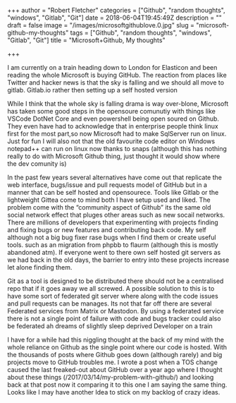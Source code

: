 +++
author = "Robert Fletcher"
categories = ["Github", "random thoughts", "windows", "Gitlab", "Git"]
date = 2018-06-04T19:45:49Z
description = ""
draft = false
image = "/images/microsoftgithublove.0.jpg"
slug = "microsoft-github-my-thoughts"
tags = ["Github", "random thoughts", "windows", "Gitlab", "Git"]
title = "Microsoft+Github, My thoughts"

+++


I am currently on a train heading down to London for Elasticon and been reading the whole Microsoft is buying GitHub. The reaction from places like Twitter and hacker news is that the sky is falling and we should all move to gitlab. Gitlab.io rather then setting up a self hosted version 

While I think that the whole sky is falling drama is way over-blone, Microsoft has taken some good steps in the opensoure comunutiy with things like VSCode DotNet Core and even powershell being open soured on Github. 
They even have had to acknowledge that in enterprise people think linux first for the most part,so now Microsoft had to make SqlServer run on linux. Just for fun I will also not that the old favourite code editor on Windows notepad++ can run on linux now thanks to snaps (although this has nothing really to do with Microsoft Github thing, just thought it would show where the dev comunity is)

In the past few years several alternatives have come out that replicate the web interface, bugs/issue and pull requests model of GitHub but in a manner that can be self hosted and opensourece. Tools like Gitlab or the lightweight Gittea come to mind both I have setup used and liked. The problem come with the “community aspect of Github” its the same old social network effect that pluges other areas such as new socail networks. There are millions of developers that experimenting with projects finding and fixing bugs or new features and contributing back code. My self although not a big bug fixer rase bugs when I find them or create useful tools. such as an migration from phpbb to flaurm (although this is mostly abandoned atm). If everyone went to there own self hosted git servers as we had back in the old days, the barrier to entry into these projects increase let alone finding them. 

Git as a tool is designed to be distributed there should not be a centralised repo that if it goes away we all screwed. A possible solution to this is to have some sort of federated git server where along with the code issues and pull requests can be manages. Its not that far off there are several Federated services from Matrix or Mastodon. By using a federated service there is not a single point of failure with code and bugs tracker could also be federated ah dreams of slightly sleep deprived Developer on a train

I have for a while had this niggling thought at the back of my mind with the whole reliance on Github as the single point where our code is hosted. With the thousands of posts where Github goes down (although rarely) and big projects move to GitHub troubles me. I wrote a post when a TOS change caused the last freaked-out about GitHub over a year ago where I thought about these things (/2017/03/14/my-problem-with-github/) and looking back at that post now it comparing it to this one I am saying the same thing. Looks like I may have another Idea to stick on my backlog of crazy ideas.

